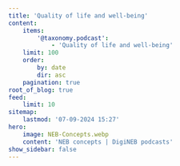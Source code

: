 ```yaml
---
title: 'Quality of life and well-being'
content:
    items:
        '@taxonomy.podcast':
            - 'Quality of life and well-being'
    limit: 100
    order:
        by: date
        dir: asc
    pagination: true
root_of_blog: true
feed:
    limit: 10
sitemap:
    lastmod: '07-09-2024 15:27'
hero:
    image: NEB-Concepts.webp
    content: 'NEB concepts | DigiNEB podcasts'
show_sidebar: false
---
```


